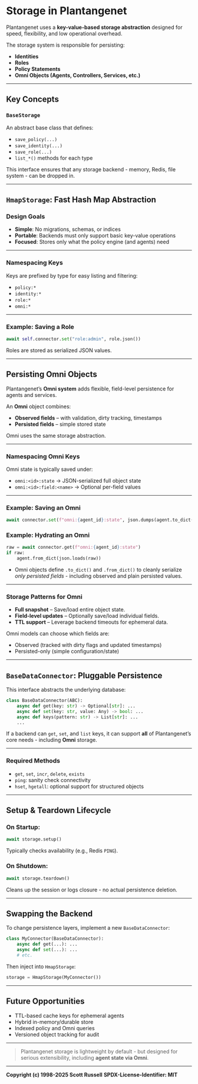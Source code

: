# Storage in Plantangenet

Plantangenet uses a **key-value-based storage abstraction** designed for speed, flexibility, and low operational overhead.

The storage system is responsible for persisting:

* **Identities**
* **Roles**
* **Policy Statements**
* **Omni Objects (Agents, Controllers, Services, etc.)**

---

## Key Concepts

### `BaseStorage`

An abstract base class that defines:

* `save_policy(...)`
* `save_identity(...)`
* `save_role(...)`
* `list_*()` methods for each type

This interface ensures that any storage backend - memory, Redis, file system - can be dropped in.

---

## `HmapStorage`: Fast Hash Map Abstraction

### Design Goals

* **Simple**: No migrations, schemas, or indices
* **Portable**: Backends must only support basic key-value operations
* **Focused**: Stores only what the policy engine (and agents) need

---

### Namespacing Keys

Keys are prefixed by type for easy listing and filtering:

* `policy:*`
* `identity:*`
* `role:*`
* `omni:*`

---

### Example: Saving a Role

```python
await self.connector.set("role:admin", role.json())
```

Roles are stored as serialized JSON values.

---

## Persisting Omni Objects

Plantangenet’s **Omni system** adds flexible, field-level persistence for agents and services.

An **Omni** object combines:

* **Observed fields** – with validation, dirty tracking, timestamps
* **Persisted fields** – simple stored state

Omni uses the same storage abstraction.

---

### Namespacing Omni Keys

Omni state is typically saved under:

* `omni:<id>:state` → JSON-serialized full object state
* `omni:<id>:field:<name>` → Optional per-field values

---

### Example: Saving an Omni

```python
await connector.set(f"omni:{agent_id}:state", json.dumps(agent.to_dict()))
```

### Example: Hydrating an Omni

```python
raw = await connector.get(f"omni:{agent_id}:state")
if raw:
    agent.from_dict(json.loads(raw))
```

* Omni objects define `.to_dict()` and `.from_dict()` to cleanly serialize *only persisted fields* - including observed and plain persisted values.

---

### Storage Patterns for Omni

* **Full snapshot** – Save/load entire object state.
* **Field-level updates** – Optionally save/load individual fields.
* **TTL support** – Leverage backend timeouts for ephemeral data.

Omni models can choose which fields are:

* Observed (tracked with dirty flags and updated timestamps)
* Persisted-only (simple configuration/state)

---

## `BaseDataConnector`: Pluggable Persistence

This interface abstracts the underlying database:

```python
class BaseDataConnector(ABC):
    async def get(key: str) -> Optional[str]: ...
    async def set(key: str, value: Any) -> bool: ...
    async def keys(pattern: str) -> List[str]: ...
    ...
```

If a backend can `get`, `set`, and `list` keys, it can support **all** of Plantangenet’s core needs - including **Omni** storage.

---

### Required Methods

* `get`, `set`, `incr`, `delete`, `exists`
* `ping`: sanity check connectivity
* `hset`, `hgetall`: optional support for structured objects

---

## Setup & Teardown Lifecycle

### On Startup:

```python
await storage.setup()
```

Typically checks availability (e.g., Redis `PING`).

### On Shutdown:

```python
await storage.teardown()
```

Cleans up the session or logs closure - no actual persistence deletion.

---

## Swapping the Backend

To change persistence layers, implement a new `BaseDataConnector`:

```python
class MyConnector(BaseDataConnector):
    async def get(...): ...
    async def set(...): ...
    # etc.
```

Then inject into `HmapStorage`:

```python
storage = HmapStorage(MyConnector())
```

---

## Future Opportunities

* TTL-based cache keys for ephemeral agents
* Hybrid in-memory/durable store
* Indexed policy and Omni queries
* Versioned object tracking for audit

---

> Plantangenet storage is lightweight by default - but designed for serious extensibility, including **agent state via Omni**.

---

**Copyright (c) 1998-2025 Scott Russell**
**SPDX-License-Identifier: MIT**
